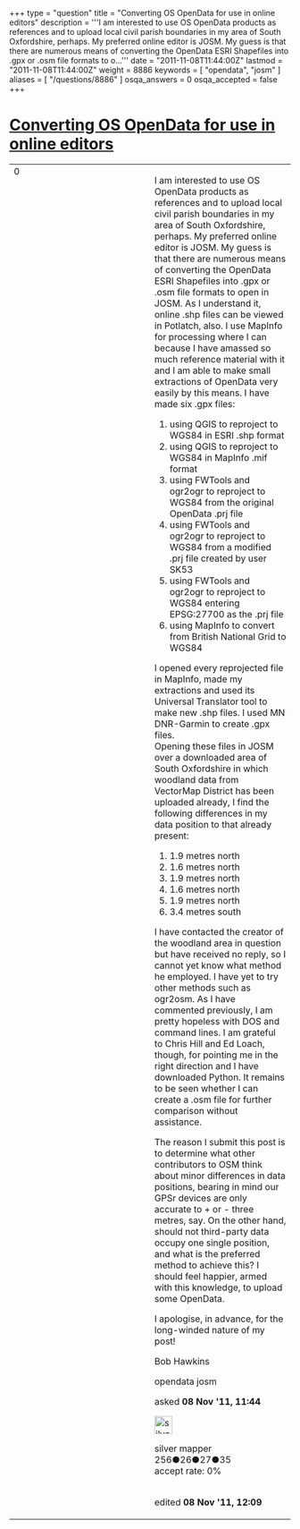 +++
type = "question"
title = "Converting OS OpenData for use in online editors"
description = '''I am interested to use OS OpenData products as references and to upload local civil parish boundaries in my area of South Oxfordshire, perhaps. My preferred online editor is JOSM. My guess is that there are numerous means of converting the OpenData ESRI Shapefiles into .gpx or .osm file formats to o...'''
date = "2011-11-08T11:44:00Z"
lastmod = "2011-11-08T11:44:00Z"
weight = 8886
keywords = [ "opendata", "josm" ]
aliases = [ "/questions/8886" ]
osqa_answers = 0
osqa_accepted = false
+++

<div class="headNormal">

# [Converting OS OpenData for use in online editors](/questions/8886/converting-os-opendata-for-use-in-online-editors)

</div>

<div id="main-body">

<div id="askform">

<table id="question-table" style="width:100%;">
<colgroup>
<col style="width: 50%" />
<col style="width: 50%" />
</colgroup>
<tbody>
<tr>
<td style="width: 30px; vertical-align: top"><div class="vote-buttons">
<span id="post-8886-upvote" class="ajax-command post-vote up" rel="nofollow" title="I like this post (click again to cancel)"> </span>
<div id="post-8886-score" class="post-score" title="current number of votes">
0
</div>
<span id="post-8886-downvote" class="ajax-command post-vote down" rel="nofollow" title="I dont like this post (click again to cancel)"> </span> <span id="favorite-mark" class="ajax-command favorite-mark" rel="nofollow" title="mark/unmark this question as favorite (click again to cancel)"> </span>
<div id="favorite-count" class="favorite-count">
&#10;</div>
</div></td>
<td><div id="item-right">
<div class="question-body">
<p>I am interested to use OS OpenData products as references and to upload local civil parish boundaries in my area of South Oxfordshire, perhaps. My preferred online editor is JOSM. My guess is that there are numerous means of converting the OpenData ESRI Shapefiles into .gpx or .osm file formats to open in JOSM. As I understand it, online .shp files can be viewed in Potlatch, also. I use MapInfo for processing where I can because I have amassed so much reference material with it and I am able to make small extractions of OpenData very easily by this means. I have made six .gpx files:</p>
<ol>
<li>using QGIS to reproject to WGS84 in ESRI .shp format</li>
<li>using QGIS to reproject to WGS84 in MapInfo .mif format<br />
</li>
<li>using FWTools and ogr2ogr to reproject to WGS84 from the original OpenData .prj file</li>
<li>using FWTools and ogr2ogr to reproject to WGS84 from a modified .prj file created by user SK53</li>
<li>using FWTools and ogr2ogr to reproject to WGS84 entering EPSG:27700 as the .prj file</li>
<li>using MapInfo to convert from British National Grid to WGS84</li>
</ol>
<p>I opened every reprojected file in MapInfo, made my extractions and used its Universal Translator tool to make new .shp files. I used MN DNR-Garmin to create .gpx files.<br />
Opening these files in JOSM over a downloaded area of South Oxfordshire in which woodland data from VectorMap District has been uploaded already, I find the following differences in my data position to that already present:</p>
<ol>
<li>1.9 metres north</li>
<li>1.6 metres north</li>
<li>1.9 metres north</li>
<li>1.6 metres north</li>
<li>1.9 metres north</li>
<li>3.4 metres south</li>
</ol>
<p>I have contacted the creator of the woodland area in question but have received no reply, so I cannot yet know what method he employed. I have yet to try other methods such as ogr2osm. As I have commented previously, I am pretty hopeless with DOS and command lines. I am grateful to Chris Hill and Ed Loach, though, for pointing me in the right direction and I have downloaded Python. It remains to be seen whether I can create a .osm file for further comparison without assistance.</p>
<p>The reason I submit this post is to determine what other contributors to OSM think about minor differences in data positions, bearing in mind our GPSr devices are only accurate to + or - three metres, say. On the other hand, should not third-party data occupy one single position, and what is the preferred method to achieve this? I should feel happier, armed with this knowledge, to upload some OpenData.</p>
<p>I apologise, in advance, for the long-winded nature of my post!</p>
<p>Bob Hawkins</p>
</div>
<div id="question-tags" class="tags-container tags">
<span class="post-tag tag-link-opendata" rel="tag" title="see questions tagged &#39;opendata&#39;">opendata</span> <span class="post-tag tag-link-josm" rel="tag" title="see questions tagged &#39;josm&#39;">josm</span>
</div>
<div id="question-controls" class="post-controls">
&#10;</div>
<div class="post-update-info-container">
<div class="post-update-info post-update-info-user">
<p>asked <strong>08 Nov '11, 11:44</strong></p>
<img src="https://secure.gravatar.com/avatar/ffcc41f13929627742b4936ec178c6f1?s=32&amp;d=identicon&amp;r=g" class="gravatar" width="32" height="32" alt="silver%20mapper&#39;s gravatar image" />
<p><span>silver mapper</span><br />
<span class="score" title="256 reputation points">256</span><span title="26 badges"><span class="badge1">●</span><span class="badgecount">26</span></span><span title="27 badges"><span class="silver">●</span><span class="badgecount">27</span></span><span title="35 badges"><span class="bronze">●</span><span class="badgecount">35</span></span><br />
<span class="accept_rate" title="Rate of the user&#39;s accepted answers">accept rate:</span> <span title="silver mapper has no accepted answers">0%</span> </br></br></p>
</div>
<div class="post-update-info post-update-info-edited">
<p><span> edited <strong>08 Nov '11, 12:09</strong> </span></p>
</div>
</div>
<div id="comments-container-8886" class="comments-container">
&#10;</div>
<div id="comment-tools-8886" class="comment-tools">
&#10;</div>
<div class="clear">
&#10;</div>
<div id="comment-8886-form-container" class="comment-form-container">
&#10;</div>
<div class="clear">
&#10;</div>
</div></td>
</tr>
</tbody>
</table>

</div>

</div>

